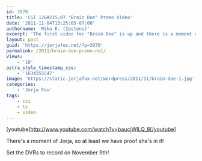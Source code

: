 ```yaml
---
id: 3970
title: 'CSI 12&#215;07 "Brain Doe" Promo Video'
date: '2011-11-04T13:25:05-07:00'
authorname: 'Mika E. (Ipstenu)'
excerpt: 'The first video for "Brain Doe" is up and there is a moment of Jorja.  Vacation''s over, kids!  Watch CSI on November 9th!'
layout: post
guid: 'https://jorjafox.net/?p=3970'
permalink: /2011/brain-doe-promo-no1/
Views:
    - '10'
astra_style_timestamp_css:
    - '1634355547'
image: 'https://static.jorjafox.net/wordpress/2011/11/brain-doe-1.jpg'
categories:
    - 'Jorja Fox'
tags:
    - csi
    - tv
    - video
---
```


[youtube]http://www.youtube.com/watch?v=baucjWlLQ_8[/youtube]

There's a moment of Jorja, so at least we have proof she's in it!

Set the DVRs to record on November 9th!
